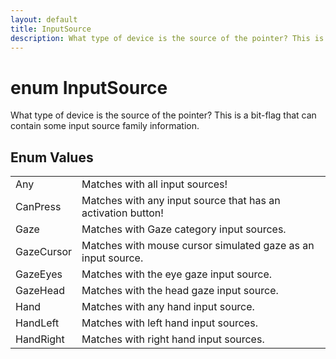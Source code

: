 ```yaml
---
layout: default
title: InputSource
description: What type of device is the source of the pointer? This is a bit-flag that can contain some input source family information.
---
```

# enum InputSource

What type of device is the source of the pointer? This is a
bit-flag that can contain some input source family information.

## Enum Values

|  |  |
|--|--|
|Any|Matches with all input sources!|
|CanPress|Matches with any input source that has an activation button!|
|Gaze|Matches with Gaze category input sources.|
|GazeCursor|Matches with mouse cursor simulated gaze as an input source.|
|GazeEyes|Matches with the eye gaze input source.|
|GazeHead|Matches with the head gaze input source.|
|Hand|Matches with any hand input source.|
|HandLeft|Matches with left hand input sources.|
|HandRight|Matches with right hand input sources.|
